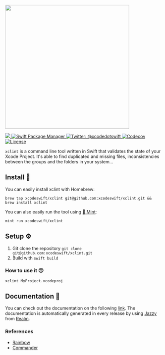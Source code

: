 <img src="assets/header.png" width="400"/><br/>

<a href="https://travis-ci.org/carambalabs/xclint">
    <img src="https://travis-ci.org/carambalabs/xclint.svg?branch=master">
</a>
<a href="https://swift.org/package-manager">
    <img src="https://img.shields.io/badge/spm-compatible-brightgreen.svg?style=flat" alt="Swift Package Manager" />
</a>
<a href="https://twitter.com/xcodedotswift">
    <img src="https://img.shields.io/badge/contact-@xcodedotswift-blue.svg?style=flat" alt="Twitter: @xcodedotswift" />
</a>
<a href="https://codecov.io/gh/carambalabs/xcodeproj">
  <img src="https://codecov.io/gh/carambalabs/xcodeproj/branch/master/graph/badge.svg" alt="Codecov" />
</a>
<a href="https://opensource.org/licenses/MIT">
  <img src="https://img.shields.io/badge/License-MIT-yellow.svg" alt="License" />
</a>

`xclint` is a command line tool written in Swift that validates the state of your Xcode Project. It's able to find duplicated and missing files, inconsistencies between the groups and the folders in your system...

## Install 🥑

You can easily install xclint with Homebrew:

```
brew tap xcodeswift/xclint git@github.com:xcodeswift/xclint.git && brew install xclint
```

You can also easily run the tool using [🌱 Mint](https://github.com/yonaskolb/mint):

```bash
mint run xcodeswift/xclint
```

## Setup ⚙️

1. Git clone the repository `git clone git@github.com:xcodeswift/xclint.git`
2. Build with `swift build`


### How to use it 🙃

```bash
xclint MyProject.xcodeproj
```

## Documentation 📄
You can check out the documentation on the following [link](https://xcodeswift.github.io/xclint/index.html). The documentation is automatically generated in every release by using [Jazzy](https://github.com/realm/jazzy) from [Realm](https://realm.io).

### References

- [Rainbow](https://github.com/onevcat/Rainbow)
- [Commander](https://github.com/kylef/Commander.git)
